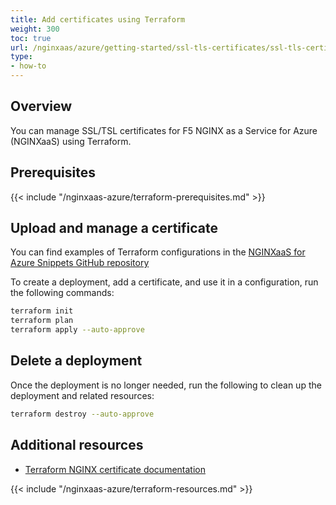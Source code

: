 ```yaml
---
title: Add certificates using Terraform
weight: 300
toc: true
url: /nginxaas/azure/getting-started/ssl-tls-certificates/ssl-tls-certificates-terraform/
type:
- how-to
---
```


## Overview

You can manage SSL/TSL certificates for F5 NGINX as a Service for Azure (NGINXaaS) using Terraform.

## Prerequisites

{{< include "/nginxaas-azure/terraform-prerequisites.md" >}}

## Upload and manage a certificate

You can find examples of Terraform configurations in the [NGINXaaS for Azure Snippets GitHub repository](https://github.com/nginxinc/nginxaas-for-azure-snippets/tree/main/terraform/certificates)

To create a deployment, add a certificate, and use it in a configuration, run the following commands:

   ```bash
   terraform init
   terraform plan
   terraform apply --auto-approve
   ```

## Delete a deployment

Once the deployment is no longer needed, run the following to clean up the deployment and related resources:

   ```bash
   terraform destroy --auto-approve
   ```

## Additional resources

- [Terraform NGINX certificate documentation](https://registry.terraform.io/providers/hashicorp/azurerm/latest/docs/resources/nginx_certificate)

{{< include "/nginxaas-azure/terraform-resources.md" >}}